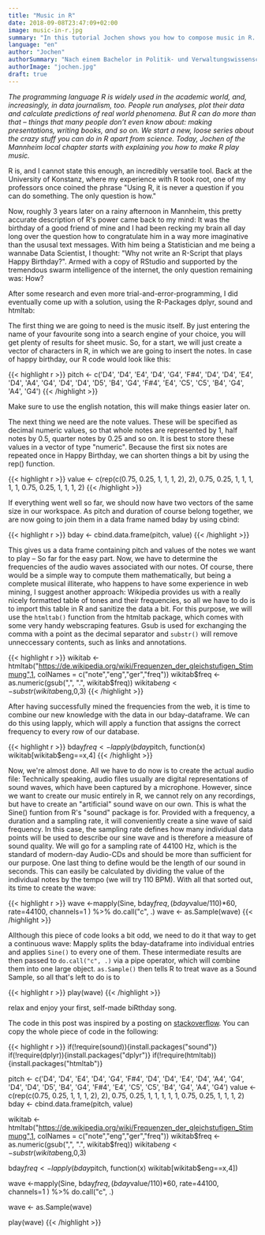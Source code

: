 ```yaml
---
title: "Music in R"
date: 2018-09-08T23:47:09+02:00
image: music-in-r.jpg
summary: "In this tutorial Jochen shows you how to compose music in R. While R is usually used in academia today you'll learn how to become the next Jimmy Hendrix."
language: "en"
author: "Jochen"
authorSummary: "Nach einem Bachelor in Politik- und Verwaltungswissenschaft studiert Jochen nun Data Science an der Universität Mannheim. Ausgerüstet mit ThinkPad, R und Python arbeitet er im dortigen Local Chapter mit und berät außerdem freiberuflich Medienunternehmen zu den Themen Datenjournalismus und digitale Inhalte."
authorImage: "jochen.jpg"
draft: true
---
```


_The programming language R is widely used in the academic world, and, increasingly, in data journalism, too. People run analyses, plot their data and calculate predictions of real world phenomena. But R can do more than that – things that many people don’t even know about: making presentations, writing books, and so on. We start a new, loose series about the crazy stuff you can do in R apart from science. Today, Jochen of the Mannheim local chapter starts with explaining you how to make R play music._

R is, and I cannot state this enough, an incredibly versatile tool. Back at the University of Konstanz, where my experience with R took root, one of my professors once coined the phrase "Using R, it is never a question if you can do something. The only question is how."

Now, roughly 3 years later on a rainy afternoon in Mannheim, this pretty accurate description of R's power came back to my mind: It was the birthday of a good friend of mine and I had been recking my brain all day long over the question how to congratulate him in a way more imaginative than the ususal text messages. With him being a Statistician and me being a wannabe Data Scientist, I thought: "Why not write an R-Script that plays Happy Birthday?". Armed with a copy of RStudio and supported by the tremendous swarm intelligence of the internet, the only question remaining was: How?

After some research and even more trial-and-error-programming, I did eventually come up with a solution, using the R-Packages dplyr, sound and htmltab:

The first thing we are going to need is the music itself. By just entering the name of your favourite song into a search engine of your choice, you will get plenty of results for sheet music. So, for a start, we will just create a vector of characters in R, in which we are going to insert the notes. In case of happy birthday, our R code would look like this:


{{< highlight r >}}
pitch <- c('D4', 'D4', 'E4', 'D4', 'G4', 'F#4', 'D4', 'D4', 'E4', 'D4', 'A4', 'G4', 'D4', 'D4', 'D5', 'B4', 'G4', 'F#4', 'E4', 'C5', 'C5', 'B4', 'G4', 'A4', 'G4')
{{< /highlight >}}

Make sure to use the english notation, this will make things easier later on.

The next thing we need are the note values. These will be specified as decimal numeric values, so that whole notes are represented by 1, half notes by 0.5, quarter notes by 0.25 and so on. It is best to store these values in a vector of type "numeric". Because the first six notes are repeated once in Happy Birthday, we can shorten things a bit by using the rep() function.

{{< highlight r >}}
value <- c(rep(c(0.75, 0.25, 1, 1, 1, 2), 2),
              0.75, 0.25, 1, 1, 1, 1, 1, 0.75, 0.25, 1, 1, 1, 2)
{{< /highlight >}}

If everything went well so far, we should now have two vectors of the same size in our workspace. As pitch and duration of course belong together, we are now going to join them in a data frame named bday by using cbind:

{{< highlight r >}}
bday <- cbind.data.frame(pitch, value)
{{< /highlight >}}

This gives us a data frame containing pitch and values of the notes we want to play – So far for the easy part. Now, we have to determine the frequencies of the audio waves associated with our notes. Of course, there would be a simple way to compute them mathematically, but being a complete musical illiterate, who happens to have some experience in web mining, I suggest another approach: Wikipedia provides us with a really nicely formatted table of tones and their frequencies, so all we have to do is to import this table in R and sanitize the data a bit. For this purpose, we will use the `htmltab()` function from the htmltab package, which comes with some very handy webscraping features. Gsub is used for exchanging the comma with a point as the decimal separator and `substr()` will remove unneccessary contents, such as links and annotations.

{{< highlight r >}}
wikitab <- htmltab("https://de.wikipedia.org/wiki/Frequenzen_der_gleichstufigen_Stimmung",1, colNames = c("note","eng","ger","freq"))
wikitab$freq <- as.numeric(gsub(",", ".", wikitab$freq))
wikitab$eng <- substr(wikitab$eng,0,3)
{{< /highlight >}}


After having successfully mined the frequencies from the web, it is time to combine our new knowledge with the data in our bday-dataframe. We can do this using lapply, which will apply a function that assigns the correct frequency to every row of our database.

{{< highlight r >}}
bday$freq <- lapply(bday$pitch, function(x) wikitab[wikitab$eng==x,4]
{{< /highlight >}}

Now, we're almost done. All we have to do now is to create the actual audio file: Technically speaking, audio files usually are digital representations of sound waves, which have been captured by a microphone. However, since we want to create our music entirely in R, we cannot rely on any recordings, but have to create an "artificial" sound wave on our own. This is what the Sine() funtion from R's "sound" package is for. Provided with a frequency, a duration and a sampling rate, it will conveniently create a sine wave of said frequency. In this case, the sampling rate defines how many individual data points will be used to describe our sine wave and is therefore a measure of sound quality. We will go for a sampling rate of 44100 Hz, which is the standard of modern-day Audio-CDs and should be more than sufficient for our purpose. One last thing to define would be the length of our sound in seconds. This can easily be calculated by dividing the value of the individual notes by the tempo (we will try 110 BPM). With all that sorted out, its time to create the wave:

{{< highlight r >}}
wave <-mapply(Sine, bday$freq, (bday$value/110)*60, rate=44100, channels=1 ) %>%
  do.call("c", .)
wave <- as.Sample(wave)
{{< /highlight >}}

Allthough this piece of code looks a bit odd, we need to do it that way to get a continuous wave: Mapply splits the bday-dataframe into individual entries and applies `Sine()` to every one of them. These intermediate results are then passed to `do.call("c", .)` via a pipe operator, which will combine them into one large object. `as.Sample()` then tells R to treat wave as a Sound Sample, so all that's left to do is to

{{< highlight r >}}
play(wave)
{{< /highlight >}}

relax and enjoy your first, self-made biRthday song.

The code in this post was inspired by a posting on [stackoverflow](https://stackoverflow.com/questions/31782580/how-can-i-play-birthday-music-using-r#). You can copy the whole piece of code in the following: 

{{< highlight r >}}
if(!require(sound)){install.packages("sound")}
if(!require(dplyr)){install.packages("dplyr")}
if(!require(htmltab)){install.packages("htmltab")}

pitch <- c('D4', 'D4', 'E4', 'D4', 'G4', 'F#4', 'D4', 'D4', 'E4', 'D4', 'A4', 'G4', 'D4', 'D4', 'D5', 'B4', 'G4', 'F#4', 'E4', 'C5', 'C5', 'B4', 'G4', 'A4', 'G4')
value <- c(rep(c(0.75, 0.25, 1, 1, 1, 2), 2),
              0.75, 0.25, 1, 1, 1, 1, 1, 0.75, 0.25, 1, 1, 1, 2)
bday <- cbind.data.frame(pitch, value)

wikitab <- htmltab("https://de.wikipedia.org/wiki/Frequenzen_der_gleichstufigen_Stimmung",1, colNames = c("note","eng","ger","freq"))
wikitab$freq <- as.numeric(gsub(",", ".", wikitab$freq))
wikitab$eng <- substr(wikitab$eng,0,3)

bday$freq <- lapply(bday$pitch, function(x) wikitab[wikitab$eng==x,4])

wave <-mapply(Sine, bday$freq, (bday$value/110)*60, rate=44100, channels=1 ) %>%
  do.call("c", .)

wave <- as.Sample(wave)

play(wave)
{{< /highlight >}}